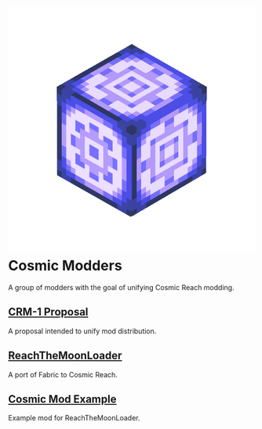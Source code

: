 # ![CRModders Logo](./crmodders.png) Cosmic Modders

A group of modders with the goal of unifying Cosmic Reach modding.

## [CRM-1 Proposal](https://github.com/CRModders/CRM-1)
A proposal intended to unify mod distribution.

## [ReachTheMoonLoader](https://github.com/CRModders/ReachTheMoonLoader)
A port of Fabric to Cosmic Reach.

## [Cosmic Mod Example](https://github.com/CRModders/CosmicModExample)
Example mod for ReachTheMoonLoader.